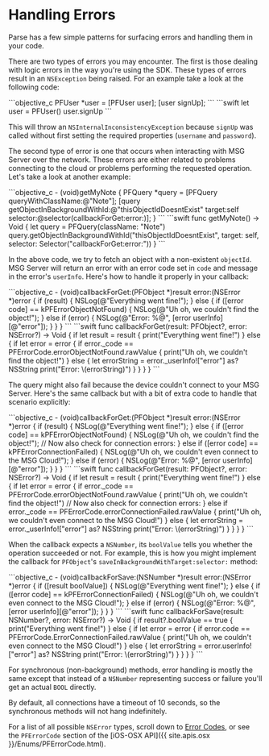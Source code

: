 # Handling Errors

Parse has a few simple patterns for surfacing errors and handling them in your code.

There are two types of errors you may encounter. The first is those dealing with logic errors in the way you're using the SDK. These types of errors result in an `NSException` being raised. For an example take a look at the following code:

<div class="language-toggle" markdown="1">
```objective_c
PFUser *user = [PFUser user];
[user signUp];
```
```swift
let user = PFUser()
user.signUp
```
</div>

This will throw an `NSInternalInconsistencyException` because `signUp` was called without first setting the required properties (`username` and `password`).

The second type of error is one that occurs when interacting with MSG Server over the network. These errors are either related to problems connecting to the cloud or problems performing the requested operation. Let's take a look at another example:

<div class="language-toggle" markdown="1">
```objective_c
- (void)getMyNote {
    PFQuery *query = [PFQuery queryWithClassName:@"Note"];
    [query getObjectInBackgroundWithId:@"thisObjectIdDoesntExist"
                                target:self
                              selector:@selector(callbackForGet:error:)];
}
```
```swift
func getMyNote() -> Void {
    let query = PFQuery(className: "Note")
    query.getObjectInBackgroundWithId("thisObjectIdDoesntExist", target: self, selector: Selector("callbackForGet:error:"))
}
```
</div>

In the above code, we try to fetch an object with a non-existent `objectId`. MSG Server will return an error with an error code set in `code` and message in the error's `userInfo`. Here's how to handle it properly in your callback:

<div class="language-toggle" markdown="1">
```objective_c
- (void)callbackForGet:(PFObject *)result error:(NSError *)error {
    if (result) {
        NSLog(@"Everything went fine!");
    } else {
        if ([error code] == kPFErrorObjectNotFound) {
            NSLog(@"Uh oh, we couldn't find the object!");
        } else if (error) {
            NSLog(@"Error: %@", [error userInfo][@"error"]);
        }
    }
}
```
```swift
func callbackForGet(result: PFObject?, error: NSError?) -> Void {
    if let result = result {
        print("Everything went fine!")
    } else {
        if let error = error {
            if error._code == PFErrorCode.errorObjectNotFound.rawValue {
                print("Uh oh, we couldn't find the object!")
            } else {
                let errorString = error._userInfo!["error"] as? NSString
                print("Error: \(errorString)")
            }
        }
    }
}
```
</div>

The query might also fail because the device couldn't connect to your MSG Server. Here's the same callback but with a bit of extra code to handle that scenario explicitly:

<div class="language-toggle" markdown="1">
```objective_c
- (void)callbackForGet:(PFObject *)result error:(NSError *)error {
    if (result) {
        NSLog(@"Everything went fine!");
    } else {
        if ([error code] == kPFErrorObjectNotFound) {
            NSLog(@"Uh oh, we couldn't find the object!");
        // Now also check for connection errors:
        } else if ([error code] == kPFErrorConnectionFailed) {
            NSLog(@"Uh oh, we couldn't even connect to the MSG Cloud!");
        } else if (error) {
            NSLog(@"Error: %@", [error userInfo][@"error"]);
        }
    }
}
```
```swift
func callbackForGet(result: PFObject?, error: NSError?) -> Void {
    if let result = result {
        print("Everything went fine!")
    } else {
        if let error = error {
            if error._code == PFErrorCode.errorObjectNotFound.rawValue {
                print("Uh oh, we couldn't find the object!")
                // Now also check for connection errors:
            } else if error._code == PFErrorCode.errorConnectionFailed.rawValue {
                print("Uh oh, we couldn't even connect to the MSG Cloud!")
            } else {
                let errorString = error._userInfo!["error"] as? NSString
                print("Error: \(errorString)")
            }
        }
    }
}
```
</div>

When the callback expects a `NSNumber`, its `boolValue` tells you whether the operation succeeded or not. For example, this is how you might implement the callback for `PFObject`'s `saveInBackgroundWithTarget:selector:` method:

<div class="language-toggle" markdown="1">
```objective_c
- (void)callbackForSave:(NSNumber *)result error:(NSError *)error {
    if ([result boolValue]) {
        NSLog(@"Everything went fine!");
    } else {
        if ([error code] == kPFErrorConnectionFailed) {
            NSLog(@"Uh oh, we couldn't even connect to the MSG Cloud!");
        } else if (error) {
            NSLog(@"Error: %@", [error userInfo][@"error"]);
        }
    }
}
```
```swift
func callbackForSave(result: NSNumber?, error: NSError?) -> Void {
    if result?.boolValue == true {
        print("Everything went fine!")
    } else {
        if let error = error {
            if error.code == PFErrorCode.ErrorConnectionFailed.rawValue {
                print("Uh oh, we couldn't even connect to the MSG Cloud!")
            } else {
                let errorString = error.userInfo!["error"] as? NSString
                print("Error: \(errorString)")
            }
        }
    }
}
```
</div>

For synchronous (non-background) methods, error handling is mostly the same except that instead of a `NSNumber` representing success or failure you'll get an actual `BOOL` directly.

By default, all connections have a timeout of 10 seconds, so the synchronous methods will not hang indefinitely.

For a list of all possible `NSError` types, scroll down to [Error Codes](#error-codes), or see the `PFErrorCode` section of the [iOS-OSX API]({{ site.apis.osx }}/Enums/PFErrorCode.html).
